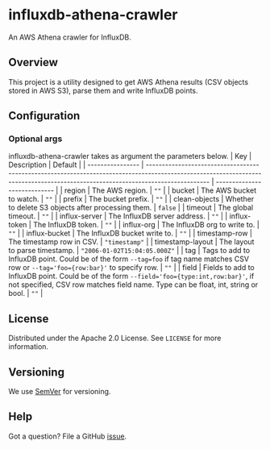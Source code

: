 # influxdb-athena-crawler
An AWS Athena crawler for InfluxDB.

## Overview
This project is a utility designed to get AWS Athena results (CSV objects stored in AWS S3), parse them and write InfluxDB points.

## Configuration

### <a id="Configuration_Optional_args"></a>Optional args
influxdb-athena-crawler takes as argument the parameters below.
| Key              | Description                                                                                                                                                                     | Default                      |
| ---------------- | ------------------------------------------------------------------------------------------------------------------------------------------------------------------------------- | ---------------------------- |
| region           | The AWS region.                                                                                                                                                                 | `""`                         |
| bucket           | The AWS bucket to watch.                                                                                                                                                        | `""`                         |
| prefix           | The bucket prefix.                                                                                                                                                              | `""`                         |
| clean-objects    | Whether to delete S3 objects after processing them.                                                                                                                             | `false`                      |
| timeout          | The global timeout.                                                                                                                                                             | `""`                         |
| influx-server    | The InfluxDB server address.                                                                                                                                                    | `""`                         |
| influx-token     | The InfluxDB token.                                                                                                                                                             | `""`                         |
| influx-org       | The InfluxDB org to write to.                                                                                                                                                   | `""`                         |
| influx-bucket    | The InfluxDB bucket write to.                                                                                                                                                   | `""`                         |
| timestamp-row    | The timestamp row in CSV.                                                                                                                                                       | `"timestamp"`                |
| timestamp-layout | The layout to parse timestamp.                                                                                                                                                  | `"2006-01-02T15:04:05.000Z"` |
| tag              | Tags to add to InfluxDB point. Could be of the form `--tag=foo` if tag name matches CSV row or `--tag='foo={row:bar}'` to specify row.                                          | `""`                         |
| field            | Fields to add to InfluxDB point. Could be of the form `--field='foo={type:int,row:bar}'`, if not specified, CSV row matches field name. Type can be float, int, string or bool. | `""`                         |

## License
Distributed under the Apache 2.0 License. See `LICENSE` for more information.

## Versioning
We use [SemVer](http://semver.org/) for versioning.

## Help
Got a question?
File a GitHub [issue](https://github.com/quortex/influxdb-athena-crawler/issues).
